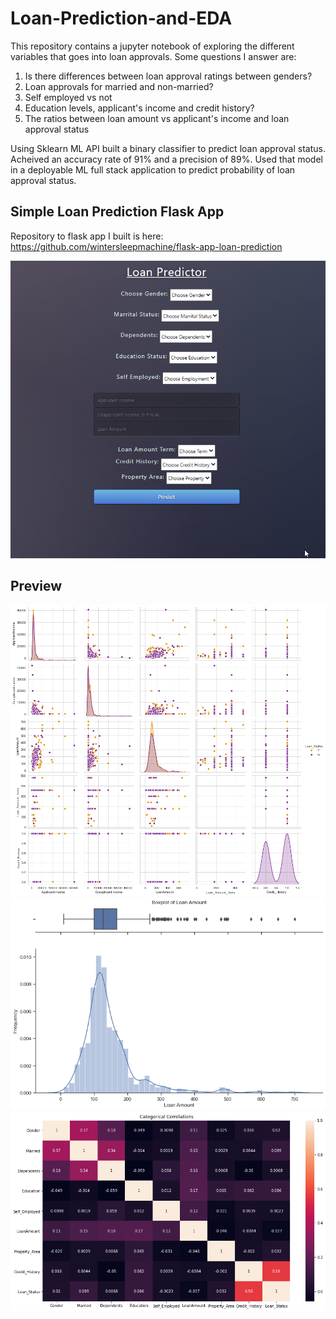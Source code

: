 # Loan-Prediction-and-EDA

This repository contains a jupyter notebook of exploring the different variables that goes into loan approvals. Some questions I answer are:
 1. Is there differences between loan approval ratings between genders?
 2. Loan approvals for married and non-married?
 3. Self employed vs not
 4. Education levels, applicant's income and credit history?
 5. The ratios between loan amount vs applicant's income and loan approval status
 
 
Using Sklearn ML API built a binary classifier to predict loan approval status. Acheived an accuracy rate of 91% and a precision of 89%. Used that model in a deployable ML full stack application to predict probability of loan approval status.



## Simple Loan Prediction Flask App

Repository to flask app I built is here: https://github.com/wintersleepmachine/flask-app-loan-prediction

![](loanpredictiongif.gif)



## Preview

![GitHub Logo](https://raw.githubusercontent.com/wintersleepmachine/Loan-Prediction-and-EDA/master/loanapproval%20graph.png)
![GitHub Logo](https://raw.githubusercontent.com/wintersleepmachine/Loan-Prediction-and-EDA/master/loanapproval%20graph2.png)
![GitHub Logo](https://raw.githubusercontent.com/wintersleepmachine/Loan-Prediction-and-EDA/master/loanapproval%20graph3.png)
